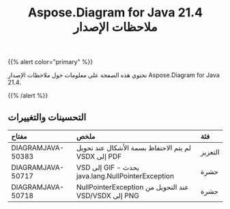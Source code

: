 ﻿---
title: Aspose.Diagram for Java 21.4 ملاحظات الإصدار
type: docs
weight: 9
url: /ar/java/aspose-diagram-for-java-21-4-release-notes/
---
{{% alert color="primary" %}}

تحتوي هذه الصفحة على معلومات حول ملاحظات الإصدار Aspose.Diagram for Java 21.4.

{{% /alert %}}
## **التحسينات والتغييرات**  ##

|**مفتاح**|**ملخص**|**فئة**|
|:- |:- |:- |
|DIAGRAMJAVA-50383|لم يتم الاحتفاظ بسمة الأشكال عند تحويل VSDX إلى PDF|التعزيز|
|DIAGRAMJAVA-50717|VSD إلى GIF - يحدث java.lang.NullPointerException|حشرة|
|DIAGRAMJAVA-50718|NullPointerException عند التحويل من VSD/VSDX إلى PNG|حشرة|
